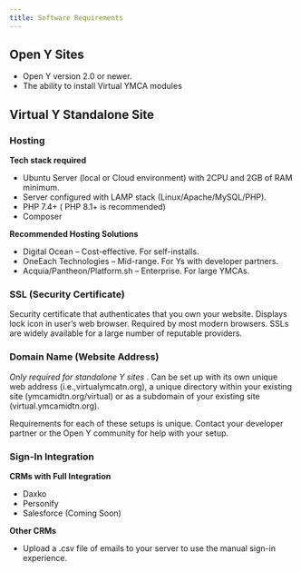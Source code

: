 ```yaml
---
title: Software Requirements
---
```

 
## Open Y Sites 
* Open Y version 2.0 or newer.
* The ability to install Virtual YMCA modules

## Virtual Y Standalone Site 
### Hosting 
**Tech stack required**

* Ubuntu Server (local or Cloud environment) with 2CPU and 2GB of RAM minimum.
*  Server configured with LAMP stack (Linux/Apache/MySQL/PHP).
* PHP 7.4+ ( PHP 8.1+ is recommended)
* Composer

**Recommended Hosting Solutions**
* Digital Ocean – Cost-effective. For self-installs.
* OneEach Technologies – Mid-range. For Ys with developer partners.
* Acquia/Pantheon/Platform.sh – Enterprise. For large YMCAs.

### SSL (Security Certificate)

Security certificate that authenticates that you own your website. Displays lock icon in user’s web browser. Required by most modern browsers. SSLs are widely available for a large number of reputable providers.

### Domain Name (Website Address)

*Only required for standalone Y sites* . Can be set up with its own unique web address (i.e.,virtualymcatn.org), a unique directory within your existing site (ymcamidtn.org/virtual) or as a subdomain of your existing site (virtual.ymcamidtn.org).

Requirements for each of these setups is unique. Contact your developer partner or the Open Y community for help with your setup.

### Sign-In Integration

**CRMs with Full Integration**

* Daxko
* Personify
* Salesforce (Coming Soon)

**Other CRMs**
* Upload a .csv file of emails to your server to use the manual sign-in experience.
